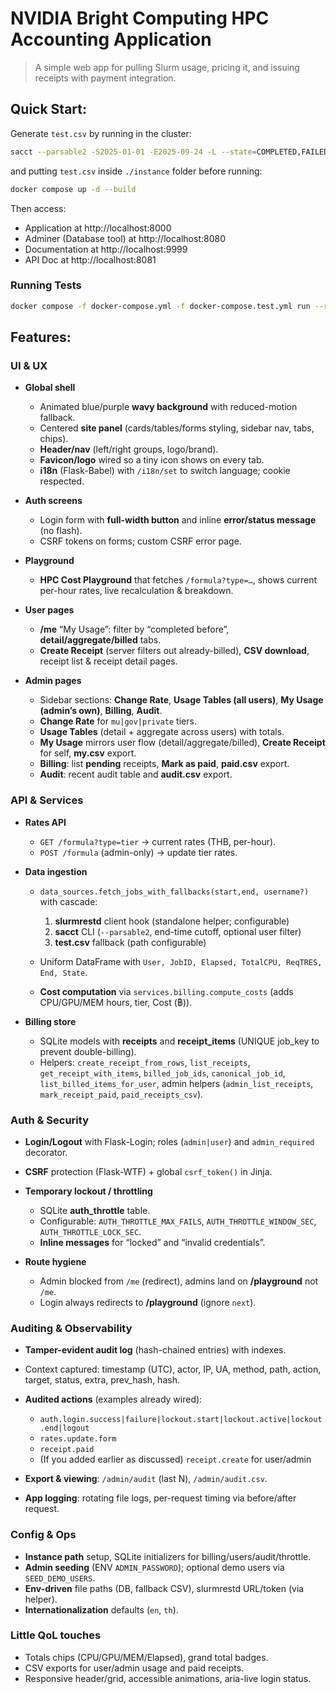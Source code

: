 # NVIDIA Bright Computing HPC Accounting Application

> A simple web app for pulling Slurm usage, pricing it, and issuing receipts with payment integration.

## Quick Start:

Generate `test.csv` by running in the cluster:

```bash
sacct --parsable2 -S2025-01-01 -E2025-09-24 -L --state=COMPLETED,FAILED,CANCELLED,TIMEOUT,PREEMPTED,NODE_FAIL,BOOT_FAIL,DEADLINE --format=User,JobID,JobName,Elapsed,TotalCPU,CPUTime,CPUTimeRAW,ReqTRES,AllocTRES,AveRSS,MaxRSS,TRESUsageInTot,TRESUsageOutTot,End,State,ExitCode,DerivedExitCode,ConsumedEnergyRaw,ConsumedEnergy,NodeList,AllocNodes,Account,WCKey,Comment,workdir --allusers >> test.csv
```

and putting `test.csv` inside `./instance` folder before running:

```bash
docker compose up -d --build
```

Then access:

- Application at http://localhost:8000
- Adminer (Database tool) at http://localhost:8080
- Documentation at http://localhost:9999
- API Doc at http://localhost:8081

### Running Tests

```bash
docker compose -f docker-compose.yml -f docker-compose.test.yml run --rm app_test
```

## Features:

### UI & UX

- **Global shell**

  - Animated blue/purple **wavy background** with reduced-motion fallback.
  - Centered **site panel** (cards/tables/forms styling, sidebar nav, tabs, chips).
  - **Header/nav** (left/right groups, logo/brand).
  - **Favicon/logo** wired so a tiny icon shows on every tab.
  - **i18n** (Flask-Babel) with `/i18n/set` to switch language; cookie respected.

- **Auth screens**

  - Login form with **full-width button** and inline **error/status message** (no flash).
  - CSRF tokens on forms; custom CSRF error page.

- **Playground**

  - **HPC Cost Playground** that fetches `/formula?type=…`, shows current per-hour rates, live recalculation & breakdown.

- **User pages**

  - **/me** “My Usage”: filter by “completed before”, **detail/aggregate/billed** tabs.
  - **Create Receipt** (server filters out already-billed), **CSV download**, receipt list & receipt detail pages.

- **Admin pages**

  - Sidebar sections: **Change Rate**, **Usage Tables (all users)**, **My Usage (admin’s own)**, **Billing**, **Audit**.
  - **Change Rate** for `mu|gov|private` tiers.
  - **Usage Tables** (detail + aggregate across users) with totals.
  - **My Usage** mirrors user flow (detail/aggregate/billed), **Create Receipt** for self, **my.csv** export.
  - **Billing**: list **pending** receipts, **Mark as paid**, **paid.csv** export.
  - **Audit**: recent audit table and **audit.csv** export.

### API & Services

- **Rates API**

  - `GET /formula?type=tier` → current rates (THB, per-hour).
  - `POST /formula` (admin-only) → update tier rates.

- **Data ingestion**

  - `data_sources.fetch_jobs_with_fallbacks(start,end, username?)` with cascade:

    1. **slurmrestd** client hook (standalone helper; configurable)
    2. **sacct** CLI (`--parsable2`, end-time cutoff, optional user filter)
    3. **test.csv** fallback (path configurable)

  - Uniform DataFrame with `User, JobID, Elapsed, TotalCPU, ReqTRES, End, State`.
  - **Cost computation** via `services.billing.compute_costs` (adds CPU/GPU/MEM hours, tier, Cost (฿)).

- **Billing store**

  - SQLite models with **receipts** and **receipt_items** (UNIQUE job_key to prevent double-billing).
  - Helpers: `create_receipt_from_rows`, `list_receipts`, `get_receipt_with_items`,
    `billed_job_ids`, `canonical_job_id`, `list_billed_items_for_user`,
    admin helpers (`admin_list_receipts`, `mark_receipt_paid`, `paid_receipts_csv`).

### Auth & Security

- **Login/Logout** with Flask-Login; roles (`admin|user`) and `admin_required` decorator.
- **CSRF** protection (Flask-WTF) + global `csrf_token()` in Jinja.
- **Temporary lockout / throttling**

  - SQLite **auth_throttle** table.
  - Configurable: `AUTH_THROTTLE_MAX_FAILS`, `AUTH_THROTTLE_WINDOW_SEC`, `AUTH_THROTTLE_LOCK_SEC`.
  - **Inline messages** for “locked” and “invalid credentials”.

- **Route hygiene**

  - Admin blocked from `/me` (redirect), admins land on **/playground** not `/me`.
  - Login always redirects to **/playground** (ignore `next`).

### Auditing & Observability

- **Tamper-evident audit log** (hash-chained entries) with indexes.
- Context captured: timestamp (UTC), actor, IP, UA, method, path, action, target, status, extra, prev_hash, hash.
- **Audited actions** (examples already wired):

  - `auth.login.success|failure|lockout.start|lockout.active|lockout.end|logout`
  - `rates.update.form`
  - `receipt.paid`
  - (If you added earlier as discussed) `receipt.create` for user/admin

- **Export & viewing**: `/admin/audit` (last N), `/admin/audit.csv`.
- **App logging**: rotating file logs, per-request timing via before/after request.

### Config & Ops

- **Instance path** setup, SQLite initializers for billing/users/audit/throttle.
- **Admin seeding** (ENV `ADMIN_PASSWORD`); optional demo users via `SEED_DEMO_USERS`.
- **Env-driven** file paths (DB, fallback CSV), slurmrestd URL/token (via helper).
- **Internationalization** defaults (`en`, `th`).

### Little QoL touches

- Totals chips (CPU/GPU/MEM/Elapsed), grand total badges.
- CSV exports for user/admin usage and paid receipts.
- Responsive header/grid, accessible animations, aria-live login status.
